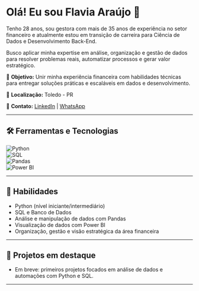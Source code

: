 # Olá! Eu sou Flavia Araújo 👋

Tenho 28 anos, sou gestora com mais de 35 anos de experiência no setor financeiro e atualmente estou em transição de carreira para Ciência de Dados e Desenvolvimento Back-End.  

Busco aplicar minha expertise em análise, organização e gestão de dados para resolver problemas reais, automatizar processos e gerar valor estratégico.  

🎯 **Objetivo:** Unir minha experiência financeira com habilidades técnicas para entregar soluções práticas e escaláveis em dados e desenvolvimento.  

📍 **Localização:** Toledo - PR  

🔗 **Contato:** [LinkedIn](https://linkedin.com/in/seunome) | [WhatsApp](https://wa.me/seunumerodetelefone)

---

## 🛠️ Ferramentas e Tecnologias

![Python](https://img.shields.io/badge/Python-3776AB?style=for-the-badge&logo=python&logoColor=white)  
![SQL](https://img.shields.io/badge/SQL-4479A1?style=for-the-badge&logo=mysql&logoColor=white)  
![Pandas](https://img.shields.io/badge/Pandas-150458?style=for-the-badge&logo=pandas&logoColor=white)  
![Power BI](https://img.shields.io/badge/Power%20BI-F2C811?style=for-the-badge&logo=microsoft-powerbi&logoColor=black)  

---

## 🚀 Habilidades

- Python (nível iniciante/intermediário)  
- SQL e Banco de Dados  
- Análise e manipulação de dados com Pandas  
- Visualização de dados com Power BI  
- Organização, gestão e visão estratégica da área financeira  

---

## 📌 Projetos em destaque

- Em breve: primeiros projetos focados em análise de dados e automações com Python e SQL.

---
